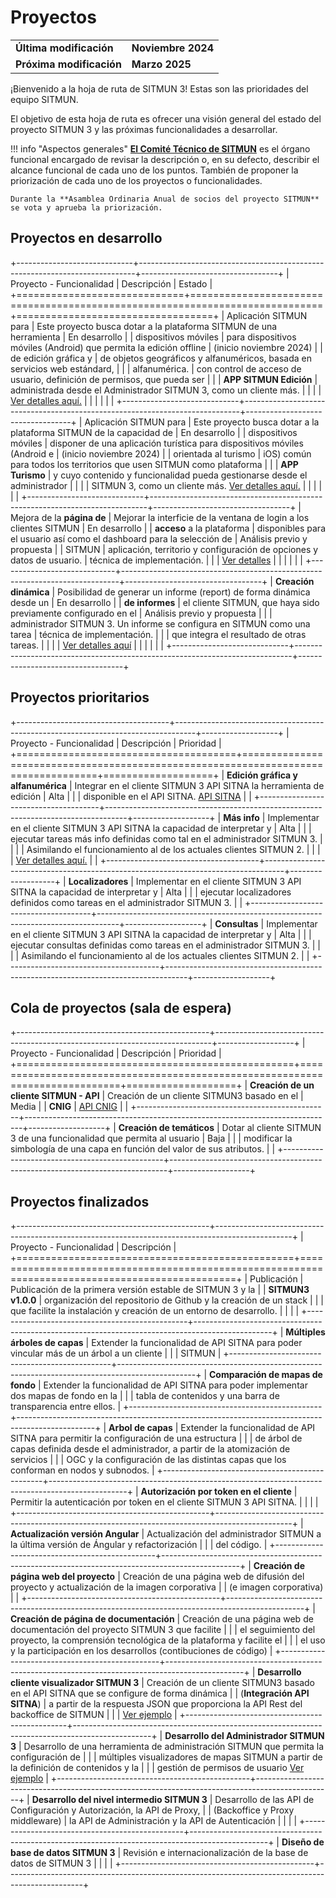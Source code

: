 # Proyectos

<table>
    <tr>
        <td><strong>Última modificación</strong></td>
        <td><strong>Noviembre 2024</strong></td>
    </tr>
    <tr>
        <td><strong>Próxima modificación</strong></td>
        <td><strong>Marzo 2025</strong></td>
    </tr>
</table>

¡Bienvenido a la hoja de ruta de SITMUN 3! Estas son las prioridades del equipo SITMUN.

El objetivo de esta hoja de ruta es ofrecer una visión general del estado del proyecto SITMUN 3 y las próximas funcionalidades a desarrollar.

!!! info "Aspectos generales"
    [**El Comité Técnico de SITMUN**](https://sitmun.github.io/contact/) es el órgano funcional encargado de revisar la descripción o,
    en su defecto, describir el alcance funcional de cada uno de los puntos.
    También de proponer la priorización de cada uno de los proyectos o funcionalidades.

    Durante la **Asamblea Ordinaria Anual de socios del proyecto SITMUN** se vota y aprueba la priorización.

## Proyectos en desarrollo

+-----------------------------+-----------------------------------------------------------------------------+----------------------------------+
| Proyecto - Funcionalidad    | Descripción                                                                 | Estado                           |
+=============================+=============================================================================+==================================+
| Aplicación SITMUN para      | Este proyecto busca dotar a la plataforma SITMUN de una herramienta         | En desarrollo                    |
| dispositivos móviles        | para dispositivos móviles (Android) que permita la edición offline          | (inicio noviembre 2024)          |
| de edición gráfica y        | de objetos geográficos y alfanuméricos, basada en servicios web estándard,  |                                  |
| alfanumérica.               | con control de acceso de usuario, definición de permisos, que pueda ser     |                                  |
| **APP SITMUN Edición**      | administrada desde el Administrador SITMUN 3, como un cliente más.          |                                  |
|                             | [Ver detalles aquí.](roadmap/app-turismo.md)                                |                                  |
|                             |                                                                             |                                  |
+-----------------------------+-----------------------------------------------------------------------------+----------------------------------+
| Aplicación SITMUN para      | Este proyecto busca dotar a la plataforma SITMUN de la capacidad de         | En desarrollo                    |
| dispositivos móviles        | disponer de una aplicación turística para dispositivos móviles (Android e   | (inicio noviembre 2024)          |
| orientada al turismo        | iOS) común para todos los territorios que usen SITMUN como plataforma       |                                  |
| **APP Turismo**             | y cuyo contenido y funcionalidad pueda gestionarse desde el administrador   |                                  |
|                             | SITMUN 3, como un cliente más. [Ver detalles aquí.](roadmap/app-turismo.md) |                                  |
|                             |                                                                             |                                  |
+-----------------------------+-----------------------------------------------------------------------------+----------------------------------+
| Mejora de la **página de**  | Mejorar la interficie de la ventana de login a los clientes SITMUN          | En desarrollo                    |
| **acceso** a la plataforma  | disponibles para el usuario así como el dashboard para la selección de      | Análisis previo y propuesta      |
| SITMUN                      | aplicación, territorio y configuración de opciones y datos de usuario.      | técnica de implementación.       |
|                             | [Ver detalles](roadmap/mejora-ui-login-dashboard-cliente.md)                |                                  |
|                             |                                                                             |                                  |
+-----------------------------+-----------------------------------------------------------------------------+----------------------------------+
| **Creación dinámica**       | Posibilidad de generar un informe (report) de forma dinámica desde un       | En desarrollo                    |
| **de informes**             | el cliente SITMUN, que haya sido previamente configurado en el              | Análisis previo y propuesta      |
|                             | administrador SITMUN 3. Un informe se configura en SITMUN como una tarea    | técnica de implementación.       |
|                             | que integra el resultado de otras tareas.                                   |                                  |
|                             | [Ver detalles aquí](roadmap/informe.md)                                     |                                  |
|                             |                                                                             |                                  |
+-----------------------------+-----------------------------------------------------------------------------+----------------------------------+


## Proyectos prioritarios

+--------------------------------------+-----------------------------------------------------------------------------------+-------------------+
| Proyecto - Funcionalidad             | Descripción                                                                       | Prioridad         |
+======================================+===================================================================================+===================+
| **Edición gráfica y alfanumérica**   | Integrar en el cliente SITMUN 3 API SITNA la herramienta de edición               | Alta              |
|                                      | disponible en el API SITNA.  [API SITNA](https://github.com/IGN-CNIG/API-CNIG)    |                   |
+--------------------------------------+-----------------------------------------------------------------------------------+-------------------+
| **Más info**                         | Implementar en el cliente SITMUN 3 API SITNA la capacidad de interpretar y        | Alta              |
|                                      | ejecutar tareas más info definidas como tal en el administrador SITMUN 3.         |                   |
|                                      | Asimilando el funcionamiento al de los actuales clientes SITMUN 2.                |                   |
|                                      | [Ver detalles aquí.](roadmap/mas-info-avanzado.md)                                |                   |
+--------------------------------------+-----------------------------------------------------------------------------------+-------------------+
| **Localizadores**                    | Implementar en el cliente SITMUN 3 API SITNA la capacidad de interpretar y        | Alta              |
|                                      | ejecutar localizadores definidos como tareas en el administrador SITMUN 3.        |                   |
+--------------------------------------+-----------------------------------------------------------------------------------+-------------------+
| **Consultas**                        | Implementar en el cliente SITMUN 3 API SITNA la capacidad de interpretar y        | Alta              |
|                                      | ejecutar consultas definidas como tareas en el administrador SITMUN 3.            |                   |
|                                      | Asimilando el funcionamiento al de los actuales clientes SITMUN 2.                |                   |
+--------------------------------------+-----------------------------------------------------------------------------------+-------------------+

## Cola de proyectos (sala de espera)

+------------------------------------------------+-----------------------------------------------------------------------------+-------------------+
| Proyecto - Funcionalidad                       | Descripción                                                                 | Prioridad         |
+================================================+=============================================================================+===================+
| **Creación de un cliente SITMUN - API**        | Creación de un cliente SITMUN3 basado en el                                 | Media             |
| **CNIG**                                       | [API CNIG](https://github.com/IGN-CNIG/API-CNIG)                            |                   |
+------------------------------------------------+-----------------------------------------------------------------------------+-------------------+
| **Creación de temáticos**                      | Dotar al cliente SITMUN 3 de una funcionalidad que permita al usuario       | Baja              |
|                                                | modificar la simbología de una capa en función del valor de sus atributos.  |                   |
+------------------------------------------------+-----------------------------------------------------------------------------+-------------------+


## Proyectos finalizados

+------------------------------------------------+-------------------------------------------------------------------------------------------------+
| Proyecto - Funcionalidad                       | Descripción                                                                                     |
+================================================+=================================================================================================+
| Publicación                                    | Publicación de la primera versión estable de SITMUN 3 y la                                      |
| **SITMUN3 v1.0.0**                             | organización del repositorio de Github y la creación de un stack                                |
|                                                | que facilite la instalación y creación de un entorno de desarrollo.                             |
|                                                |                                                                                                 |
+------------------------------------------------+-------------------------------------------------------------------------------------------------+
| **Múltiples árboles de capas**                 | Extender la funcionalidad de API SITNA para poder vincular más de un árbol a un cliente         |
|                                                | SITMUN                                                                                          |
+------------------------------------------------+-------------------------------------------------------------------------------------------------+
| **Comparación de mapas de fondo**              | Extender la funcionalidad de API SITNA para poder implementar dos mapas de fondo en la          |
|                                                | tabla de contenidos y una barra de transparencia entre ellos.                                   |
+------------------------------------------------+-------------------------------------------------------------------------------------------------+
| **Arbol de capas**                             | Extender la funcionalidad de API SITNA para permitir la configuración de una estructura         |
|                                                | de árbol de capas definida desde el administrador, a partir de la atomización de servicios      |
|                                                | OGC y la configuración de las distintas capas que los conforman en nodos y subnodos.            |
+------------------------------------------------+-------------------------------------------------------------------------------------------------+
| **Autorización por token en el cliente**       | Permitir la autenticación por token en el cliente SITMUN 3 API SITNA.                           |
|                                                |                                                                                                 |
+------------------------------------------------+-------------------------------------------------------------------------------------------------+
| **Actualización versión Angular**              | Actualización del administrador SITMUN a la última versión de Ángular y refactorización         |
|                                                | del código.                                                                                     |
+------------------------------------------------+-------------------------------------------------------------------------------------------------+
| **Creación de página web del proyecto**        | Creación de una página web de difusión del proyecto y actualización de la imagen corporativa    |
|  (e imagen corporativa)                        |                                                                                                 |
+------------------------------------------------+-------------------------------------------------------------------------------------------------+
| **Creación de página de documentación**        | Creación de una página web de documentación del proyecto SITMUN 3 que facilite                  |
|                                                | el seguimiento del proyecto, la comprensión tecnológica de la plataforma y facilite el          |
|                                                | el uso y la participación en los desarrollos (contibuciones de código)                          |
+------------------------------------------------+-------------------------------------------------------------------------------------------------+
| **Desarrollo cliente visualizador SITMUN 3**   | Creación de un cliente SITMUN3 basado en el API SITNA que se configure de forma dinámica        |
| (**Integración  API SITNA**)                   | a partir de la respuesta JSON que proporciona la API Rest del backoffice de SITMUN              |
|                                                | [Ver ejemplo](https://sitmun.github.io/sitmun-viewer-app/)                                      |
+------------------------------------------------+-------------------------------------------------------------------------------------------------+
| **Desarrollo del Administrador SITMUN 3**      | Desarrollo de una herramienta de administración SITMUN que permita la configuración de          |
|                                                | múltiples visualizadores de mapas SITMUN a partir de la definición de contenidos y la           |
|                                                | gestión de permisos de usuario [Ver ejemplo](https://sitmun.github.io/admin-app/)               |
+------------------------------------------------+-------------------------------------------------------------------------------------------------+
| **Desarrollo del nivel intermedio SITMUN 3**   | Desarrollo de las API de Configuración y Autorización, la API de Proxy,                         |
| (Backoffice y Proxy middleware)                | la API de Administración y la API de Autenticación                                              |
|                                                |                                                                                                 |
+------------------------------------------------+-------------------------------------------------------------------------------------------------+
| **Diseño de base de datos SITMUN 3**           | Revisión e internacionalización de la base de datos de SITMUN 3                                 |
|                                                |                                                                                                 |
+------------------------------------------------+-------------------------------------------------------------------------------------------------+
